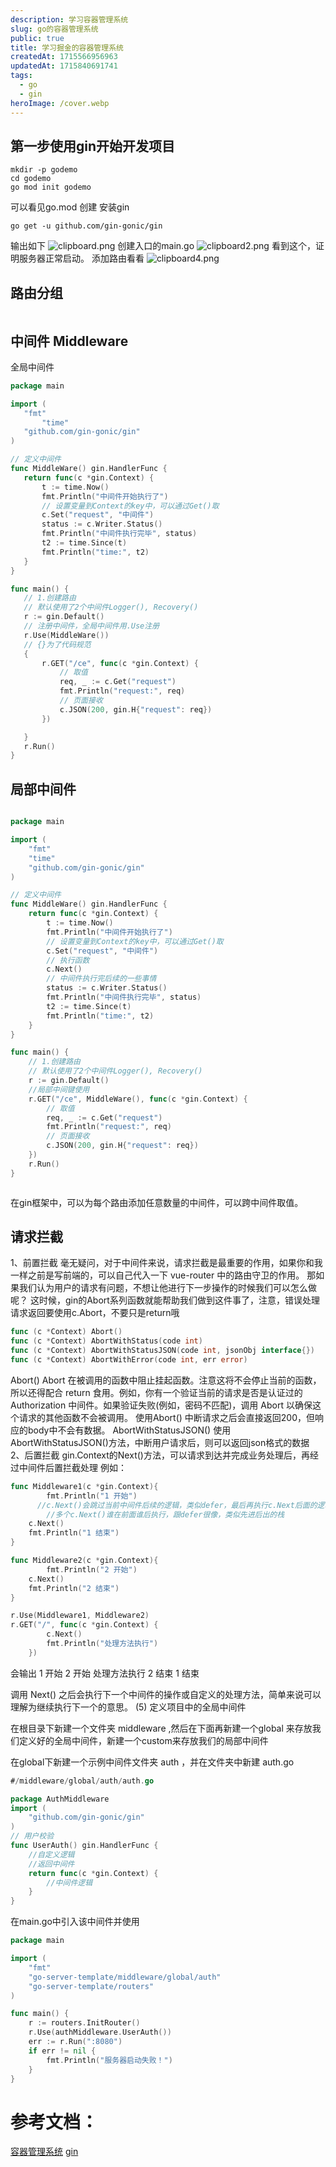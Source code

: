 ```yaml
---
description: 学习容器管理系统
slug: go的容器管理系统
public: true
title: 学习掘金的容器管理系统
createdAt: 1715566956963
updatedAt: 1715840691741
tags:
  - go
  - gin
heroImage: /cover.webp
---
```


## 第一步使用gin开始开发项目

```shell
mkdir -p godemo
cd godemo
go mod init godemo

```
可以看见go.mod 创建
 安装gin
 ```shell
 go get -u github.com/gin-gonic/gin

 ```
 输出如下
 ![clipboard.png](/posts/go的容器管理系统_clipboard-png.png)
 创建入口的main.go
 ![clipboard2.png](/posts/go的容器管理系统_clipboard2-png.png)
 看到这个，证明服务器正常启动。
 添加路由看看
 ![clipboard4.png](/posts/go的容器管理系统_clipboard4-png.png)
 
 ## 路由分组
 
 
 ```go
 
 ```
 
 ## 中间件 Middleware
 
 全局中间件
 
 ```go
package main

import (
    "fmt"
		"time"
    "github.com/gin-gonic/gin"
)

// 定义中间件
func MiddleWare() gin.HandlerFunc {
    return func(c *gin.Context) {
        t := time.Now()
        fmt.Println("中间件开始执行了")
        // 设置变量到Context的key中，可以通过Get()取
        c.Set("request", "中间件")
        status := c.Writer.Status()
        fmt.Println("中间件执行完毕", status)
        t2 := time.Since(t)
        fmt.Println("time:", t2)
    }
}

func main() {
    // 1.创建路由
    // 默认使用了2个中间件Logger(), Recovery()
    r := gin.Default()
    // 注册中间件，全局中间件用.Use注册
    r.Use(MiddleWare())
    // {}为了代码规范
    {
        r.GET("/ce", func(c *gin.Context) {
            // 取值
            req, _ := c.Get("request")
            fmt.Println("request:", req)
            // 页面接收
            c.JSON(200, gin.H{"request": req})
        })

    }
    r.Run()
}


```

## 局部中间件

```go

package main

import (
    "fmt"
    "time"
    "github.com/gin-gonic/gin"
)

// 定义中间件
func MiddleWare() gin.HandlerFunc {
    return func(c *gin.Context) {
        t := time.Now()
        fmt.Println("中间件开始执行了")
        // 设置变量到Context的key中，可以通过Get()取
        c.Set("request", "中间件")
        // 执行函数
        c.Next()
        // 中间件执行完后续的一些事情
        status := c.Writer.Status()
        fmt.Println("中间件执行完毕", status)
        t2 := time.Since(t)
        fmt.Println("time:", t2)
    }
}

func main() {
    // 1.创建路由
    // 默认使用了2个中间件Logger(), Recovery()
    r := gin.Default()
    //局部中间键使用
    r.GET("/ce", MiddleWare(), func(c *gin.Context) {
        // 取值
        req, _ := c.Get("request")
        fmt.Println("request:", req)
        // 页面接收
        c.JSON(200, gin.H{"request": req})
    })
    r.Run()
}



```

 在gin框架中，可以为每个路由添加任意数量的中间件，可以跨中间件取值。  

## 请求拦截

1、前置拦截
毫无疑问，对于中间件来说，请求拦截是最重要的作用，如果你和我一样之前是写前端的，可以自己代入一下 vue-router 中的路由守卫的作用。
那如果我们认为用户的请求有问题，不想让他进行下一步操作的时候我们可以怎么做呢？
这时候，gin的Abort系列函数就能帮助我们做到这件事了，注意，错误处理请求返回要使用c.Abort，不要只是return哦

```go
func (c *Context) Abort()
func (c *Context) AbortWithStatus(code int)
func (c *Context) AbortWithStatusJSON(code int, jsonObj interface{})
func (c *Context) AbortWithError(code int, err error)
```
Abort()
Abort 在被调用的函数中阻止挂起函数。注意这将不会停止当前的函数，所以还得配合 return 食用。例如，你有一个验证当前的请求是否是认证过的 Authorization 中间件。如果验证失败(例如，密码不匹配)，调用 Abort 以确保这个请求的其他函数不会被调用。
使用Abort() 中断请求之后会直接返回200，但响应的body中不会有数据。
AbortWithStatusJSON()
使用AbortWithStatusJSON()方法，中断用户请求后，则可以返回json格式的数据
2、后置拦截
gin.Context的Next()方法，可以请求到达并完成业务处理后，再经过中间件后置拦截处理
例如：

```go
func Middleware1(c *gin.Context){
		fmt.Println("1 开始")
	  //c.Next()会跳过当前中间件后续的逻辑，类似defer，最后再执行c.Next后面的逻辑
		//多个c.Next()谁在前面谁后执行，跟defer很像，类似先进后出的栈
    c.Next()
    fmt.Println("1 结束")
}

func Middleware2(c *gin.Context){
		fmt.Println("2 开始")
    c.Next()
    fmt.Println("2 结束")
}

r.Use(Middleware1, Middleware2)
r.GET("/", func(c *gin.Context) {
		c.Next()
		fmt.Println("处理方法执行")
	})

```

会输出
1 开始
2 开始
处理方法执行
2 结束
1 结束

调用 Next() 之后会执行下一个中间件的操作或自定义的处理方法，简单来说可以理解为继续执行下一个的意思。
(5) 定义项目中的全局中间件


在根目录下新建一个文件夹 middleware ,然后在下面再新建一个global 来存放我们定义好的全局中间件，新建一个custom来存放我们的局部中间件


在global下新建一个示例中间件文件夹 auth ，并在文件夹中新建 auth.go

```go
#/middleware/global/auth/auth.go

package AuthMiddleware
import (
	"github.com/gin-gonic/gin"
)
// 用户校验
func UserAuth() gin.HandlerFunc {
	//自定义逻辑
	//返回中间件
	return func(c *gin.Context) {
		//中间件逻辑
	}
}
```


在main.go中引入该中间件并使用

```go 
package main

import (
	"fmt"
	"go-server-template/middleware/global/auth"
	"go-server-template/routers"
)

func main() {
	r := routers.InitRouter()
	r.Use(authMiddleware.UserAuth())
	err := r.Run(":8080")
	if err != nil {
		fmt.Println("服务器启动失败！")
	}
}
```

# 参考文档：

[容器管理系统](https://juejin.cn/post/7011711744359792654)
[gin](https://www.topgoer.com/gin%E6%A1%86%E6%9E%B6/gin%E4%B8%AD%E9%97%B4%E4%BB%B6/%E5%85%A8%E5%B1%80%E4%B8%AD%E9%97%B4%E4%BB%B6.html)
